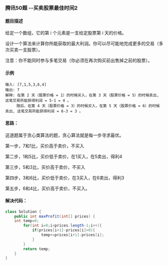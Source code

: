 ### 腾讯50题 --买卖股票最佳时间2

#### 题目描述

给定一个数组，它的第 i 个元素是一支给定股票第 i 天的价格。

设计一个算法来计算你所能获取的最大利润。你可以尽可能地完成更多的交易（多次买卖一支股票）。

注意：你不能同时参与多笔交易（你必须在再次购买前出售掉之前的股票）。

#### 示例

```
输入: [7,1,5,3,6,4]
输出: 7
解释: 在第 2 天（股票价格 = 1）的时候买入，在第 3 天（股票价格 = 5）的时候卖出, 这笔交易所能获得利润 = 5-1 = 4 。
     随后，在第 4 天（股票价格 = 3）的时候买入，在第 5 天（股票价格 = 6）的时候卖出, 这笔交易所能获得利润 = 6-3 = 3 。

```

#### 思路：

这道题属于贪心类算法的题，贪心算法就是每一步寻求最优。

第一步，7和1比，买价高于卖价，不买入

第二步，1和5比，买价低于卖价，在1买入，在5卖出，得利4

第三步，5和3比，买价高于卖价，不买入

第四步，3和6比，买价低于卖价，在3买入，在6卖出，得利3

第五步，6和4比，买价高于卖价，不买入。

#### 解决代码：

```java
class Solution {
    public int maxProfit(int[] prices) {
	int temp=0;
        for(int i=0;i<prices.length-1;i++){
            if(prices[i+1]-prices[i]>0){
            	temp+=prices[i+1]-prices[i];
            }
        }
        return temp;
    }
}
```

